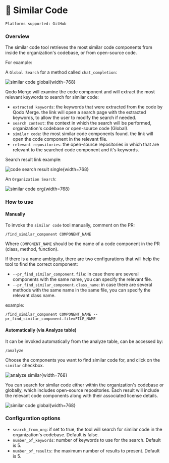 # 💎 Similar Code

`Platforms supported: GitHub`

### Overview

The similar code tool retrieves the most similar code components from inside the organization's codebase, or from open-source code.

For example:

A `Global Search` for a method called `chat_completion`:

![similar code global](https://codium.ai/images/pr_agent/similar_code_global2.png){width=768}

Qodo Merge will examine the code component and will extract the most relevant keywords to search for similar code:

* `extracted keywords`: the keywords that were extracted from the code by Qodo Merge. the link will open a search page with the extracted keywords, to allow the user to modify the search if needed.
* `search context`: the context in which the search will be performed, organization's codebase or open-source code (Global).
* `similar code`: the most similar code components found. the link will open the code component in the relevant file.
* `relevant repositories`: the open-source repositories in which that are relevant to the searched code component and it's keywords.

Search result link example:

![code search result single](https://codium.ai/images/pr_agent/code_search_result_single.png){width=768}

An `Organization Search`:

![similar code org](https://codium.ai/images/pr_agent/similar_code_org.png){width=768}

### How to use

#### Manually

To invoke the `similar code` tool manually, comment on the PR:

```
/find_similar_component COMPONENT_NAME
```

Where `COMPONENT_NAME` should be the name of a code component in the PR (class, method, function).

If there is a name ambiguity, there are two configurations that will help the tool to find the correct component:

* `--pr_find_similar_component.file`: in case there are several components with the same name, you can specify the relevant file.
* `--pr_find_similar_component.class_name`: in case there are several methods with the same name in the same file, you can specify the relevant class name.

example:

```
/find_similar_component COMPONENT_NAME --pr_find_similar_component.file=FILE_NAME
```

#### Automatically (via Analyze table)

It can be invoked automatically from the analyze table, can be accessed by:

```
/analyze
```

Choose the components you want to find similar code for, and click on the `similar` checkbox.

![analyze similar](https://codium.ai/images/pr_agent/analyze_similar.png){width=768}

You can search for similar code either within the organization's codebase or globally, which includes open-source repositories. Each result will include the relevant code components along with their associated license details.

![similar code global](https://codium.ai/images/pr_agent/similar_code_global.png){width=768}

### Configuration options

* `search_from_org`: if set to true, the tool will search for similar code in the organization's codebase. Default is false.
* `number_of_keywords`: number of keywords to use for the search. Default is 5.
* `number_of_results`: the maximum number of results to present. Default is 5.
